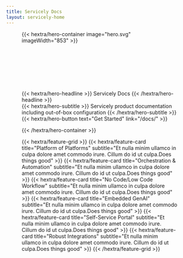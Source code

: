 ```yaml
---
title: Servicely Docs
layout: servicely-home
---
```


<div class="content" style="margin-left: 3em; margin-right: 3em; padding-bottom: 3em">
{{< hextra/hero-container image="hero.svg" imageWidth="853" >}}

<div class="hx:mt-6 hx:mb-6" style="margin-top: 30%" >
{{< hextra/hero-headline >}}
  Servicely Docs
{{< /hextra/hero-headline >}}
</div>

<div class="hx-mt-6 hx-mb-6">
{{< hextra/hero-subtitle >}}
Servicely product documentation including out-of-box configuration
{{< /hextra/hero-subtitle >}}
</div>

<div class="hx-mt-6 hx-mb-6">
{{< hextra/hero-button text="Get Started" link="/docs/" >}}
</div>

{{< /hextra/hero-container >}}

<div class="hx:mt-6"></div>

<div style="margin-top: 1em">
{{< hextra/feature-grid >}}
  {{<  hextra/feature-card
    title="Platform of Platforms"
    subtitle="Et nulla minim ullamco in culpa dolore amet commodo irure. Cillum do id ut culpa.Does things good"
  >}}
  {{< hextra/feature-card
    title="Orchestration & Automation"
    subtitle="Et nulla minim ullamco in culpa dolore amet commodo irure. Cillum do id ut culpa.Does things good"
  >}}
  {{< hextra/feature-card
    title="No Code/Low Code Workflow"
    subtitle="Et nulla minim ullamco in culpa dolore amet commodo irure. Cillum do id ut culpa.Does things good"
  >}}
  {{< hextra/feature-card
    title="Embedded GenAI"
    subtitle="Et nulla minim ullamco in culpa dolore amet commodo irure. Cillum do id ut culpa.Does things good"
  >}}
  {{< hextra/feature-card
    title="Self-Service Portal"
    subtitle="Et nulla minim ullamco in culpa dolore amet commodo irure. Cillum do id ut culpa.Does things good"
  >}}
  {{< hextra/feature-card
    title="Robust Integrations"
    subtitle="Et nulla minim ullamco in culpa dolore amet commodo irure. Cillum do id ut culpa.Does things good"
  >}}
{{< /hextra/feature-grid >}}
</div>
</div>
